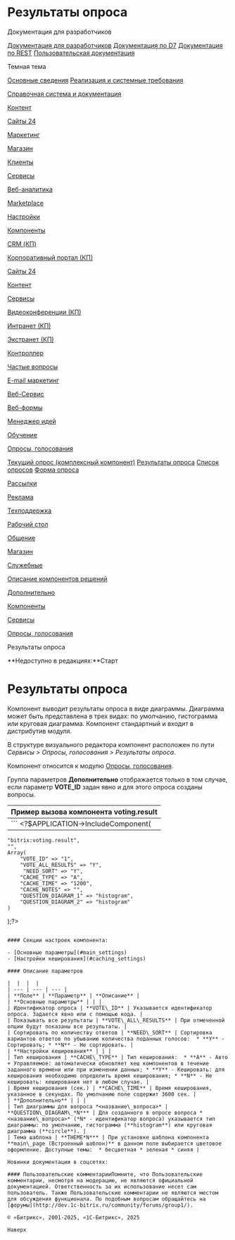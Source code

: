 # Результаты опроса

Документация для разработчиков

[Документация для разработчиков](https://dev.1c-bitrix.ru/api_help/)
[Документация по D7](https://dev.1c-bitrix.ru/api_d7/)
[Документация по REST](https://dev.1c-bitrix.ru/rest_help/)
[Пользовательская документация](https://dev.1c-bitrix.ru/user_help/)

Темная тема

[Основные сведения](/user_help/index.php)
[Реализация и системные требования](/user_help/reqintro.php)

[Справочная система и документация](/user_help/help/index.php)

[Контент](/user_help/content/index.php)

[Сайты 24](/user_help/sites24/index.php)

[Маркетинг](/user_help/marketing/index.php)

[Магазин](/user_help/store/index.php)

[Клиенты](/user_help/clients/index.php)

[Сервисы](/user_help/service/index.php)

[Веб-аналитика](/user_help/statistic/index.php)

[Marketplace](/user_help/marketplace/index.php)

[Настройки](/user_help/settings/index.php)

[Компоненты](/user_help/components/index.php)

[CRM (КП)](/user_help/components/crm/index.php)

[Корпоративный портал (КП)](/user_help/components/intranet/index.php)

[Сайты 24](/user_help/components/landing/index.php)

[Контент](/user_help/components/content/index.php)

[Сервисы](/user_help/components/services/index.php)

[Видеоконференции (КП)](/user_help/components/services/video/index.php)

[Интранет (КП)](/user_help/components/services/intranet/index.php)

[Экстранет (КП)](/user_help/components/services/extranet/index.php)

[Контроллер](/user_help/components/services/controller/index.php)

[Частые вопросы](/user_help/components/services/faq/index.php)

[E-mail маркетинг](/user_help/components/services/email_marketing/index.php)

[Веб-Сервис](/user_help/components/services/web_service/index.php)

[Веб-формы](/user_help/components/services/web_forms/index.php)

[Менеджер идей](/user_help/components/services/ideas_manager/index.php)

[Обучение](/user_help/components/services/learning/index.php)

[Опросы, голосования](/user_help/components/services/votes/index.php)

[Текущий опрос (комплексный компонент)](/user_help/components/services/votes/voting_current.php)
[Результаты опроса](/user_help/components/services/votes/voting_result.php)
[Список опросов](/user_help/components/services/votes/voting_list.php)
[Форма опроса](/user_help/components/services/votes/voting_form.php)

[Рассылки](/user_help/components/services/subscribes/index.php)

[Реклама](/user_help/components/services/advertising/index.php)

[Техподдержка](/user_help/components/services/support/index.php)

[Рабочий стол](/user_help/components/services/desktop.php)

[Общение](/user_help/components/obschenie/index.php)

[Магазин](/user_help/components/magazin/index.php)

[Служебные](/user_help/components/sluzhebnie/index.php)

[Описание компонентов решений](/user_help/description_decisions/index.php)

[Дополнительно](/user_help/additional/index.php)

[Компоненты](/user_help/components/index.php)

[Сервисы](/user_help/components/services/index.php)

[Опросы, голосования](/user_help/components/services/votes/index.php)

Результаты опроса

**Недоступно в редакциях:**Старт

# Результаты опроса

Компонент выводит результаты опроса в виде диаграммы.
Диаграмма может быть представлена в трех видах: по умолчанию, гистограмма или круговая диаграмма. Компонент стандартный и входит в дистрибутив модуля.

В структуре визуального редактора компонент расположен по пути *Сервисы > Опросы, голосования > Результаты опроса*.

Компонент относится к модулю [Опросы, голосования](/user_help/service/vote/index.php).

Группа параметров **Дополнительно** отображается только в том случае, если параметр **VOTE\_ID** задан явно и для этого опроса созданы вопросы.

| Пример вызова компонента **voting.result** |
| --- |
| ``` <?$APPLICATION->IncludeComponent( 	"bitrix:voting.result", 	"", 	Array( 		"VOTE_ID" => "1", 		"VOTE_ALL_RESULTS" => "Y",         "NEED_SORT" => "Y", 		"CACHE_TYPE" => "A", 		"CACHE_TIME" => "1200", 		"CACHE_NOTES" => "", 		"QUESTION_DIAGRAM_1" => "histogram", 		"QUESTION_DIAGRAM_2" => "histogram" 	) );?>  ``` |

#### Секции настроек компонента:

- [Основные параметры](#main_settings)
- [Настройки кеширования](#сaching_settings)

#### Описание параметров

|  |  |  |
| --- | --- | --- |
| **Поле** | **Параметр** | **Описание** |
| **Основные параметры** | | |
| Идентификатор опроса | **VOTE\_ID** | Указывается идентификатор опроса. Задается явно или с помощью кода. |
| Показывать все результаты | **VOTE\_ALL\_RESULTS** | При отмеченной опции будут показаны все результаты. |
| Сортировать по количеству ответов | **NEED\_SORT** | Сортировка вариантов ответов по убыванию количества поданных голосов:  * **Y** - Сортировать; * **N** - Не сортировать. |
| **Настройки кеширования** | | |
| Тип кеширования | **CACHE\_TYPE** | Тип кеширования:  * **A** - Авто + Управляемое: автоматически обновляет кеш компонентов в течение заданного времени или при изменении данных; * **Y** - Кешировать: для кеширования необходимо определить время кеширования; * **N** - Не кешировать: кеширования нет в любом случае. |
| Время кеширования (сек.) | **CACHE\_TIME** | Время кеширования, указанное в секундах. По умолчанию поле содержит 3600 сек. |
| **Дополнительно** | | |
| Тип диаграммы для вопроса *<название\_вопроса>* | **QUESTION\_DIAGRAM\_*N*** | Для созданного в опросе вопроса *<название\_вопроса>* (*N* - идентификатор вопроса) указывается тип диаграммы: по умолчанию, гистограмма (**histogram**) или круговая диаграмма (**circle**). |
| Тема шаблона | **THEME*N*** | При установке шаблона компонента **main\_page (Встроенный шаблон)** в данном поле выбирается цветовое оформление. Доступные темы:  * бесцветная * зеленая * синяя |

Новинки документации в соцсетях:

#### Пользовательские комментарииПомните, что Пользовательские комментарии, несмотря на модерацию, не являются официальной документацией. Ответственность за их использование несет сам пользователь. Также Пользовательские комментарии не являются местом для обсуждения функционала. По подобным вопросам обращайтесь на [форумы](http://dev.1c-bitrix.ru/community/forums/group1/).

© «Битрикс», 2001-2025, «1С-Битрикс», 2025

Наверх